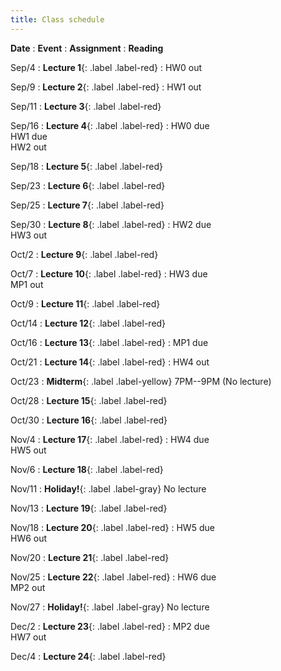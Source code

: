 ```yaml
---
title: Class schedule
---
```


<!-- useful examples:

Sep/29
: **Student Holiday!**{: .label .label-gray} No problem session/ No lecture

Sep/4
: **Lecture 1**{: .label .label-red} [Foundations of machine learning](/main/Lectures/#lecture-1)
    : [HW0](/main/homeworks/#homework-0) out
        : [[M1]](/info/books/#primary-textbooks) <br> Ch1

Sep/25
: **Lecture 7**{: .label .label-red} Evaluating estimators, consistency
    : <br>
        : [[JWHT]](/info/books/#primary-textbooks) 5.1 (best) <br> 
        : [[M1]](/info/books/#primary-textbooks) 5.4.3 (brief) <br> 
		: [[SB]](/info/books/#primary-textbooks) 11.2 (optional) <br> 


Oct/30
: **Lecture 16**{: .label .label-red} Temporal and spatial data
    : HW4 due  <br> HW5 out
        : [[M1]](/info/books/#primary-textbooks) <br> Ch 17 - 17.2

Oct/18
: **Review sessions**{: .label .label-blue}

Oct/24
: **Midterm**{: .label .label-yellow} 7PM--9PM  (No lecture)

Oct/25
: **No problem session**{: .label .label-gray}

Dec/10
: **Review**{: .label .label-blue} -->


**Date**
: **Event**
    : **Assignment**
        : **Reading**

Sep/4
: **Lecture 1**{: .label .label-red}
    : HW0 out

Sep/9
: **Lecture 2**{: .label .label-red}
    : HW1 out

Sep/11
: **Lecture 3**{: .label .label-red}

Sep/16
: **Lecture 4**{: .label .label-red}
    : HW0 due <br> HW1 due <br> HW2 out

Sep/18
: **Lecture 5**{: .label .label-red}

Sep/23
: **Lecture 6**{: .label .label-red}

Sep/25
: **Lecture 7**{: .label .label-red}

Sep/30
: **Lecture 8**{: .label .label-red}
    : HW2 due <br> HW3 out

Oct/2
: **Lecture 9**{: .label .label-red}

Oct/7
: **Lecture 10**{: .label .label-red}
    : HW3 due <br> MP1 out

Oct/9
: **Lecture 11**{: .label .label-red}

Oct/14
: **Lecture 12**{: .label .label-red}

Oct/16
: **Lecture 13**{: .label .label-red}
    : MP1 due

Oct/21
: **Lecture 14**{: .label .label-red}
    : HW4 out

Oct/23
: **Midterm**{: .label .label-yellow} 7PM--9PM  (No lecture)

Oct/28
: **Lecture 15**{: .label .label-red}

Oct/30
: **Lecture 16**{: .label .label-red}

Nov/4
: **Lecture 17**{: .label .label-red}
    : HW4 due <br> HW5 out

Nov/6
: **Lecture 18**{: .label .label-red}

Nov/11
: **Holiday!**{: .label .label-gray} No lecture

Nov/13
: **Lecture 19**{: .label .label-red}

Nov/18
: **Lecture 20**{: .label .label-red}
    : HW5 due <br> HW6 out

Nov/20
: **Lecture 21**{: .label .label-red}

Nov/25
: **Lecture 22**{: .label .label-red}
    : HW6 due <br> MP2 out

Nov/27
: **Holiday!**{: .label .label-gray} No lecture

Dec/2
: **Lecture 23**{: .label .label-red}
    : MP2 due <br> HW7 out

Dec/4
: **Lecture 24**{: .label .label-red}